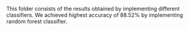 This folder consists of the results obtained by implementing different classifiers. We achieved highest accuracy of 88.52% by implementing random forest classifier. 
